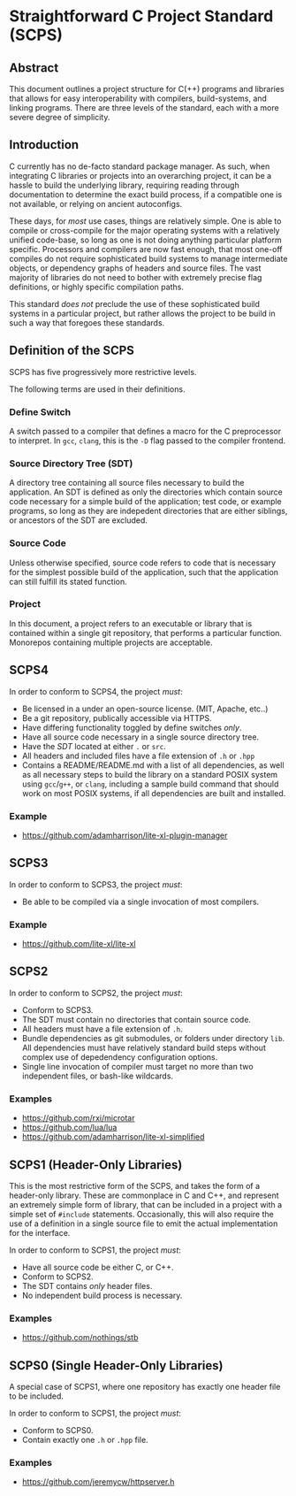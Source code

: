 # Straightforward C Project Standard (SCPS)

## Abstract

This document outlines a project structure for C(++) programs and libraries
that allows for easy interoperability with compilers, build-systems, 
and linking programs. There are three levels of the standard, each 
with a more severe degree of simplicity.

## Introduction

C currently has no de-facto standard package manager. As such, when 
integrating C libraries or projects into an overarching project, it
can be a hassle to build the underlying library, requiring reading
through documentation to determine the exact build process, if a
compatible one is not available, or relying on ancient autoconfigs.

These days, for *most* use cases, things are relatively simple. One
is able to compile or cross-compile for the major operating systems
with a relatively unified code-base, so long as one is not doing
anything particular platform specific. Processors and compilers
are now fast enough, that most one-off compiles do not require
sophisticated build systems to manage intermediate objects, or
dependency graphs of headers and source files. The vast majority
of libraries do not need to bother with extremely precise flag
definitions, or highly specific compilation paths.

This standard *does not* preclude the use of these sophisticated
build systems in a particular project, but rather allows the project
to be build in such a way that foregoes these standards.

## Definition of the SCPS

SCPS has five progressively more restrictive levels. 

The following terms are used in their definitions.

### Define Switch

A switch passed to a compiler that defines a macro for the C preprocessor
to interpret. In `gcc`, `clang`, this is the `-D` flag passed to the 
compiler frontend.

### Source Directory Tree (SDT)

A directory tree containing all source files necessary to build the
application. An SDT is defined as only the directories which contain
source code necessary for a simple build of the application; test
code, or example programs, so long as they are indepedent directories
that are either siblings, or ancestors of the SDT are excluded.

### Source Code

Unless otherwise specified, source code refers to code that is necessary
for the simplest possible build of the application, such that the
application can still fulfill its stated function.

### Project

In this document, a project refers to an executable or library
that is contained within a single git repository, that performs
a particular function. Monorepos containing multiple projects
are acceptable.

## SCPS4

In order to conform to SCPS4, the project *must*:

* Be licensed in a under an open-source license. (MIT, Apache, etc..)
* Be a git repository, publically accessible via HTTPS.
* Have differing functionality toggled by define switches *only*.
* Have all source code necessary in a single source directory tree.
* Have the *SDT* located at either `.` or `src`.
* All headers and included files have a file extension of `.h` or `.hpp`
* Contains a README/README.md with a list of all dependencies, as well
as all necessary steps to build the library on a standard POSIX system 
using `gcc`/`g++`, or `clang`, including a sample build command that 
should work on most POSIX systems, if all dependencies are built and
installed.

### Example

* https://github.com/adamharrison/lite-xl-plugin-manager

## SCPS3

In order to conform to SCPS3, the project *must*:

* Be able to be compiled via a single invocation of most compilers.

### Example

* https://github.com/lite-xl/lite-xl

## SCPS2

In order to conform to SCPS2, the project *must*:

* Conform to SCPS3.
* The SDT must contain no directories that contain source code.
* All headers must have a file extension of `.h`.
* Bundle dependencies as git submodules, or folders under directory `lib`.
All dependencies must have relatively standard build steps without complex 
use of depedendency configuration options.
* Single line invocation of compiler must target no more than two 
independent files, or bash-like wildcards.

### Examples

* https://github.com/rxi/microtar
* https://github.com/lua/lua
* https://github.com/adamharrison/lite-xl-simplified

## SCPS1 (Header-Only Libraries)

This is the most restrictive form of the SCPS, and takes the form
of a header-only library. These are commonplace in C and C++, and
represent an extremely simple form of library, that can be included
in a project with a simple set of `#include` statements. Occasionally,
this will also require the use of a definition in a single source file
to emit the actual implementation for the interface.

In order to conform to SCPS1, the project *must*:

* Have all source code be either C, or C++.
* Conform to SCPS2.
* The SDT contains *only* header files.
* No independent build process is necessary.

### Examples

* https://github.com/nothings/stb

## SCPS0 (Single Header-Only Libraries)

A special case of SCPS1, where one repository has exactly
one header file to be included.

In order to conform to SCPS1, the project *must*:

* Conform to SCPS0.
* Contain exactly one `.h` or `.hpp` file.

### Examples

* https://github.com/jeremycw/httpserver.h
